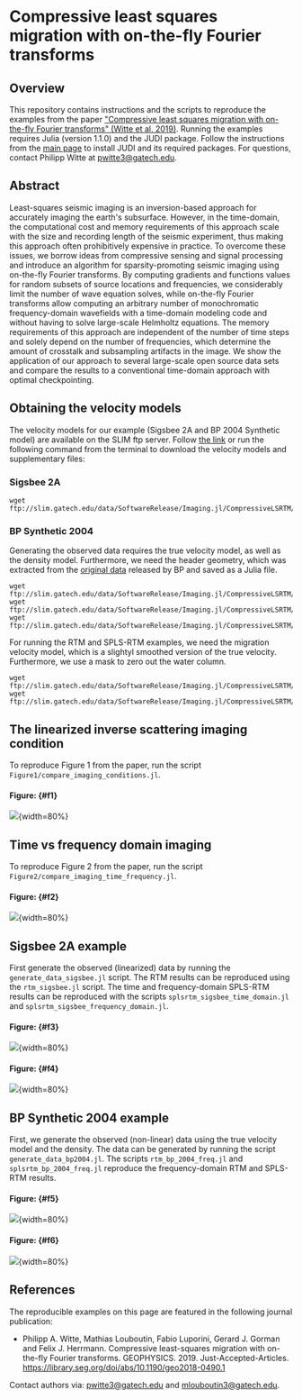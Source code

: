 # Compressive least squares migration with on-the-fly Fourier transforms

## Overview

This repository contains instructions and the scripts to reproduce the examples from the paper ["Compressive least squares migration with on-the-fly Fourier transforms" (Witte et al, 2019)](https://library.seg.org/doi/abs/10.1190/geo2018-0490.1). Running the examples requires Julia (version 1.1.0) and the JUDI package. Follow the instructions from the [main page](https://github.com/slimgroup/JUDI.jl) to install JUDI and its required packages. For questions, contact Philipp Witte at pwitte3@gatech.edu.

## Abstract

Least-squares seismic imaging is an inversion-based approach for accurately imaging the earth's subsurface. However, in the time-domain, the computational cost and memory requirements of this approach scale with the size and recording length of the seismic experiment, thus making this approach often prohibitively expensive in practice. To overcome these issues, we borrow ideas from compressive sensing and signal processing and introduce an algorithm for sparsity-promoting seismic imaging using on-the-fly Fourier transforms. By computing gradients and functions values for random subsets of source locations and frequencies, we considerably limit the number of wave equation solves, while on-the-fly Fourier transforms allow computing an arbitrary number of monochromatic frequency-domain wavefields with a time-domain modeling code and without having to solve large-scale Helmholtz equations. The memory requirements of this approach are independent of the number of time steps and solely depend on the number of frequencies, which determine the amount of crosstalk and subsampling artifacts in the image. We show the application of our approach to several large-scale open source data sets and compare the results to a conventional time-domain approach with optimal checkpointing.


## Obtaining the velocity models

The velocity models for our example (Sigsbee 2A and BP 2004 Synthetic model) are available on the SLIM ftp server. Follow [the link](ftp://slim.gatech.edu/data/SoftwareRelease/Imaging.jl/CompressiveLSRTM/) or run the following command from the terminal to download the velocity models and supplementary files:


### Sigsbee 2A

```
wget ftp://slim.gatech.edu/data/SoftwareRelease/Imaging.jl/CompressiveLSRTM/sigsbee2A_model.jld
```

### BP Synthetic 2004

Generating the observed data requires the true velocity model, as well as the density model. Furthermore, we need the header geometry, which was extracted from the [original data](https://wiki.seg.org/wiki/2004_BP_velocity_estimation_benchmark_model) released by BP and saved as a Julia file.

```
wget ftp://slim.gatech.edu/data/SoftwareRelease/Imaging.jl/CompressiveLSRTM/bp_synthetic_2004_true_velocity.jld
wget ftp://slim.gatech.edu/data/SoftwareRelease/Imaging.jl/CompressiveLSRTM/bp_synthetic_2004_density.jld
wget ftp://slim.gatech.edu/data/SoftwareRelease/Imaging.jl/CompressiveLSRTM/bp_synthetic_2004_header_geometry.jld
```

For running the RTM and SPLS-RTM examples, we need the migration velocity model, which is a slightyl smoothed version of the true velocity. Furthermore, we use a mask to zero out the water column.

```
wget ftp://slim.gatech.edu/data/SoftwareRelease/Imaging.jl/CompressiveLSRTM/bp_synthetic_2004_migration_velocity.jld
wget ftp://slim.gatech.edu/data/SoftwareRelease/Imaging.jl/CompressiveLSRTM/bp_synthetic_2004_water_bottom.jld
```


## The linearized inverse scattering imaging condition

To reproduce Figure 1 from the paper, run the script `Figure1/compare_imaging_conditions.jl`.

#### Figure: {#f1}
![](Figure1/figure1.png){width=80%}

## Time vs frequency domain imaging

To reproduce Figure 2 from the paper, run the script `Figure2/compare_imaging_time_frequency.jl`.

#### Figure: {#f2}
![](Figure2/figure2.png){width=80%}

## Sigsbee 2A example

First generate the observed (linearized) data by running the `generate_data_sigsbee.jl` script. The RTM results can be reproduced using the `rtm_sigsbee.jl` script. The time and frequency-domain SPLS-RTM results can be reproduced with the scripts `splsrtm_sigsbee_time_domain.jl` and `splsrtm_sigsbee_frequency_domain.jl`.

#### Figure: {#f3}
![](Sigsbee2A/figure1.png){width=80%}

#### Figure: {#f4}
![](Sigsbee2A/figure2.png){width=80%}


## BP Synthetic 2004 example

First, we generate the observed (non-linear) data using the true velocity model and the density. The data can be generated by running the script `generate_data_bp2004.jl`. The scripts `rtm_bp_2004_freq.jl` and `splsrtm_bp_2004_freq.jl` reproduce the frequency-domain RTM and SPLS-RTM results.

#### Figure: {#f5}
![](BP_synthetic_2004/figure1.png){width=80%}

#### Figure: {#f6}
![](BP_synthetic_2004/figure2.png){width=80%}


## References

The reproducible examples on this page are featured in the following journal publication:

 * Philipp A. Witte, Mathias Louboutin, Fabio Luporini, Gerard J. Gorman and Felix J. Herrmann. Compressive least-squares migration with on-the-fly Fourier transforms. GEOPHYSICS. 2019. Just-Accepted-Articles. <https://library.seg.org/doi/abs/10.1190/geo2018-0490.1>

Contact authors via: pwitte3@gatech.edu and mlouboutin3@gatech.edu.

